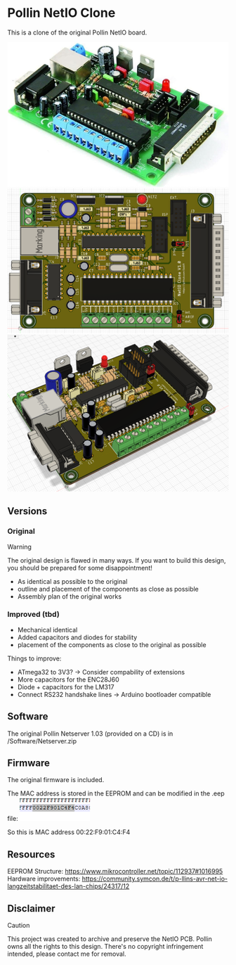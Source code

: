 # Pollin NetIO Clone
This is a clone of the original Pollin NetIO board.

<img src="./Documentation/netio_original.jpg" width="600">

<img src="./Documentation/clone_3d_top.png" width="600">

<img src="./Documentation/clone_3d_side.png" width="600">

## Versions
### Original
> [!WARNING]  
> The original design is flawed in many ways. If you want to build this design, you should be prepared for some disappointment!
* As identical as possible to the original
* outline and placement of the components as close as possible
* Assembly plan of the original works

### Improved (tbd)
* Mechanical identical
* Added capacitors and diodes for stability
* placement of the components as close to the original as possible

Things to improve:
* ATmega32 to 3V3? -> Consider compability of extensions
* More capacitors for the ENC28J60
* Diode + capacitors for the LM317
* Connect RS232 handshake lines -> Arduino bootloader compatible

## Software
The original Pollin Netserver 1.03 (provided on a CD) is in /Software/Netserver.zip

## Firmware
The original firmware is included.

The MAC address is stored in the EEPROM and can be modified in the .eep file:
<img src="./Documentation/original_mac.png" >

So this is MAC address 00:22:F9:01:C4:F4

## Resources
EEPROM Structure: https://www.mikrocontroller.net/topic/112937#1016995
Hardware improvements: https://community.symcon.de/t/p-llins-avr-net-io-langzeitstabilitaet-des-lan-chips/24317/12

## Disclaimer
> [!CAUTION]
> This project was created to archive and preserve the NetIO PCB. Pollin owns all the rights to this design.
> There's no copyright infringement intended, please contact me for removal.